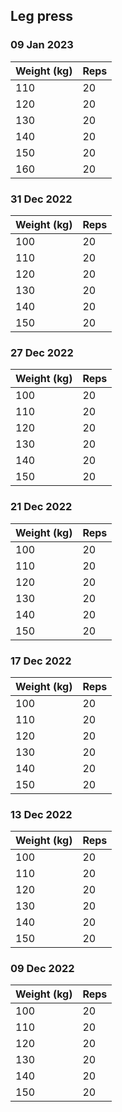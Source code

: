 ## Leg press

### 09 Jan 2023

| Weight (kg) | Reps |
| ----------- | ---- |
| 110 | 20 |
| 120 | 20 |
| 130 | 20 |
| 140 | 20 |
| 150 | 20 |
| 160 | 20 |

### 31 Dec 2022

| Weight (kg) | Reps |
| ----------- | ---- |
| 100 | 20 |
| 110 | 20 |
| 120 | 20 |
| 130 | 20 |
| 140 | 20 |
| 150 | 20 |

### 27 Dec 2022

| Weight (kg) | Reps |
| ----------- | ---- |
| 100 | 20 |
| 110 | 20 |
| 120 | 20 |
| 130 | 20 |
| 140 | 20 |
| 150 | 20 |

### 21 Dec 2022

| Weight (kg) | Reps |
| ----------- | ---- |
| 100 | 20 |
| 110 | 20 |
| 120 | 20 |
| 130 | 20 |
| 140 | 20 |
| 150 | 20 |

### 17 Dec 2022

| Weight (kg) | Reps |
| ----------- | ---- |
| 100 | 20 |
| 110 | 20 |
| 120 | 20 |
| 130 | 20 |
| 140 | 20 |
| 150 | 20 |

### 13 Dec 2022

| Weight (kg) | Reps |
| ----------- | ---- |
| 100 | 20 |
| 110 | 20 |
| 120 | 20 |
| 130 | 20 |
| 140 | 20 |
| 150 | 20 |

### 09 Dec 2022

| Weight (kg) | Reps |
| ----------- | ---- |
| 100 | 20 |
| 110 | 20 |
| 120 | 20 |
| 130 | 20 |
| 140 | 20 |
| 150 | 20 |